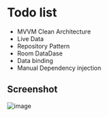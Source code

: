 ﻿# Todo list
- MVVM Clean Architecture
- Live Data
- Repository Pattern
- Room DataDase
- Data binding
- Manual Dependency injection

## Screenshot

![image](https://github.com/leomarkpaway/To-do-list/assets/100537121/dfdc57b4-e92d-4765-8a92-c280fc8121a0)
